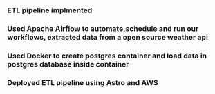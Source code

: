 ### ETL pipeline implmented
### Used Apache Airflow to automate,schedule and run our workflows, extracted data from a open source weather api
### Used Docker to create postgres container and load data in postgres database inside container
### Deployed ETL pipeline using Astro and AWS

